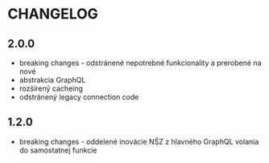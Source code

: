 CHANGELOG
=========

2.0.0
---

* breaking changes - odstránené nepotrebné funkcionality a prerobené na nové
* abstrakcia GraphQL
* rozšírený cacheing
* odstránený legacy connection code

1.2.0
---

* breaking changes - oddelené inovácie NŠZ z hlavného GraphQL volania do samostatnej funkcie